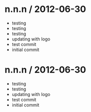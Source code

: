 
n.n.n / 2012-06-30 
==================

  * testing
  * testing
  * testing
  * updating with logo
  * test commit
  * initial commit

n.n.n / 2012-06-30 
==================

  * testing
  * testing
  * updating with logo
  * test commit
  * initial commit
